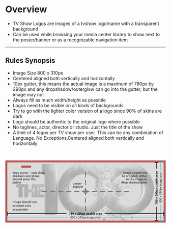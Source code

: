 # Overview

* TV Show Logos are images of a tvshow logo/name with a transparent background
* Can be used while browsing your media center library to show next to the poster/banner or as a recognizable navigation item
---
## Rules Synopsis
* Image Size 800 x 310px
* Centered aligned both vertically and horizontally
* 10px gutter, this means the actual image is a maximum of 780px by 290px and any dropshadow/outerglow can go into the gutter, but the image may not
* Always fill as much width/height as possible
* Logos need to be visible on all kinds of backgrounds
* Try to go with the lighter color version of a logo since 90% of skins are dark
* Logo should be authentic to the original logo where possible
* No taglines, actor, director or studio. Just the title of the show
* A limit of 4 logos per TV show per user. This can be any combination of Language. No Exceptions.Centered aligned both vertically and horizontally

&nbsp;

![Image](../../assets/images/sizing-template-logo.jpg)